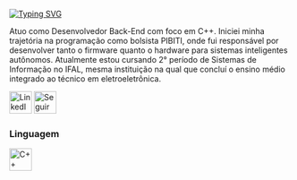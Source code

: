 <p align="left">
  <a href="https://git.io/typing-svg">
    <img src="https://readme-typing-svg.vercel.app/?font=JetBrains+Mono&size=28&pause=1000&color=0ABAB5&left=true&width=800&lines=Jean+Vitor+%7C+Desenvolvedor+Back-End" alt="Typing SVG" /></a>
</p>

<p align="left">
Atuo como Desenvolvedor Back-End com foco em C++. Iniciei minha trajetória na programação como bolsista PIBITI, onde fui responsável por desenvolver tanto o firmware quanto o hardware para sistemas inteligentes autônomos. Atualmente estou cursando 2° período de Sistemas de Informação no IFAL, mesma instituição na qual que concluí o ensino médio integrado ao técnico em eletroeletrônica.
</p>

<p align="left">
  <a href="https://www.linkedin.com/in/devjeanvitor/" target="_blank">
    <img
      height="40"
      alt="LinkedIn"
      title="Conecte-se comigo no LinkedIn"
      src="https://github.com/user-attachments/assets/76c57324-7b72-45bc-90df-bbeb28bc1cd9"
    /></a>
  
  <a href="https://github.com/DevJeanVitor?tab=followers" target="_blank">
    <img
      height="40"
      alt="Seguir no GitHub"
      title="Me siga no GitHub"
      src="https://github.com/user-attachments/assets/20109f73-2814-4bc4-8bd6-9d4444a10c16"
    /></a>
</p>

### Linguagem

<p align="left">
  <img
    align="left"
    alt="C++"
    title="C++"
    height="40"
    style="padding-right: 10px;"
    src="https://github.com/user-attachments/assets/3778fd7d-217f-4af8-b5a7-63095a74af26"
  />
  <br/>
</p>

<br>

<p align="center">
</p>
